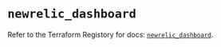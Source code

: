 # `newrelic_dashboard`

Refer to the Terraform Registory for docs: [`newrelic_dashboard`](https://www.terraform.io/docs/providers/newrelic/r/dashboard).
